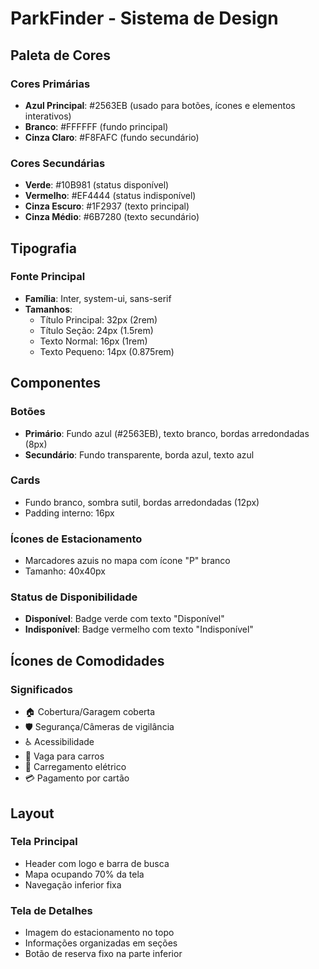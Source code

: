 # ParkFinder - Sistema de Design

## Paleta de Cores

### Cores Primárias
- **Azul Principal**: #2563EB (usado para botões, ícones e elementos interativos)
- **Branco**: #FFFFFF (fundo principal)
- **Cinza Claro**: #F8FAFC (fundo secundário)

### Cores Secundárias
- **Verde**: #10B981 (status disponível)
- **Vermelho**: #EF4444 (status indisponível)
- **Cinza Escuro**: #1F2937 (texto principal)
- **Cinza Médio**: #6B7280 (texto secundário)

## Tipografia

### Fonte Principal
- **Família**: Inter, system-ui, sans-serif
- **Tamanhos**:
  - Título Principal: 32px (2rem)
  - Título Seção: 24px (1.5rem)
  - Texto Normal: 16px (1rem)
  - Texto Pequeno: 14px (0.875rem)

## Componentes

### Botões
- **Primário**: Fundo azul (#2563EB), texto branco, bordas arredondadas (8px)
- **Secundário**: Fundo transparente, borda azul, texto azul

### Cards
- Fundo branco, sombra sutil, bordas arredondadas (12px)
- Padding interno: 16px

### Ícones de Estacionamento
- Marcadores azuis no mapa com ícone "P" branco
- Tamanho: 40x40px

### Status de Disponibilidade
- **Disponível**: Badge verde com texto "Disponível"
- **Indisponível**: Badge vermelho com texto "Indisponível"

## Ícones de Comodidades

### Significados
- 🏠 Cobertura/Garagem coberta
- 🛡️ Segurança/Câmeras de vigilância
- ♿ Acessibilidade
- 🚗 Vaga para carros
- 🔌 Carregamento elétrico
- 💳 Pagamento por cartão

## Layout

### Tela Principal
- Header com logo e barra de busca
- Mapa ocupando 70% da tela
- Navegação inferior fixa

### Tela de Detalhes
- Imagem do estacionamento no topo
- Informações organizadas em seções
- Botão de reserva fixo na parte inferior

